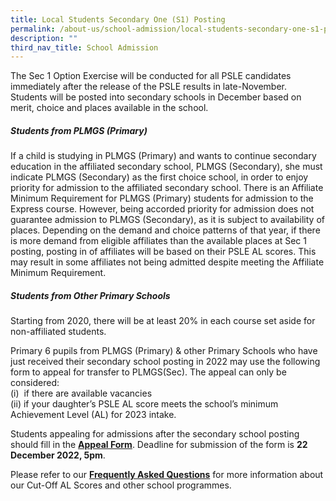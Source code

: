 ```yaml
---
title: Local Students Secondary One (S1) Posting
permalink: /about-us/school-admission/local-students-secondary-one-s1-posting/
description: ""
third_nav_title: School Admission
---
```

The Sec 1 Option Exercise will be conducted for all PSLE candidates immediately after the release of the PSLE results in late-November. Students will be posted into secondary schools in December based on merit, choice and places available in the school.

##### Students from PLMGS (Primary)
##### 

If a child is studying in PLMGS (Primary) and wants to continue secondary education in the affiliated secondary school, PLMGS (Secondary), she must indicate PLMGS (Secondary) as the first choice school, in order to enjoy priority for admission to the affiliated secondary school. There is an Affiliate Minimum Requirement for PLMGS (Primary) students for admission to the Express course. However, being accorded priority for admission does not guarantee admission to PLMGS (Secondary), as it is subject to availability of places. Depending on the demand and choice patterns of that year, if there is more demand from eligible affiliates than the available places at Sec 1 posting, posting in of affiliates will be based on their PSLE AL scores. This may result in some affiliates not being admitted despite meeting the Affiliate Minimum Requirement.
  
##### Students from Other Primary Schools
##### 
Starting from 2020, there will be at least 20% in each course set aside for non-affiliated students.  
  
Primary 6 pupils from PLMGS (Primary) & other Primary Schools who have just received their secondary school posting in 2022 may use the following form to appeal for transfer to PLMGS(Sec). The appeal can only be considered:  
(i)  if there are available vacancies  
(ii) if your daughter’s PSLE AL score meets the school’s minimum Achievement Level (AL) for 2023 intake.
  
Students appealing for admissions after the secondary school posting should fill in the **[Appeal Form](https://form.gov.sg/6398a4460846b000120aafa3)**. Deadline for submission of the form is **22 December 2022, 5pm**.  
  
Please refer to our [**Frequently Asked Questions**](/files/faq%20for%202022%20sec%201%20posting%20exercise_21_dec_2022.pdf) for more information about our Cut-Off AL Scores and other school programmes.